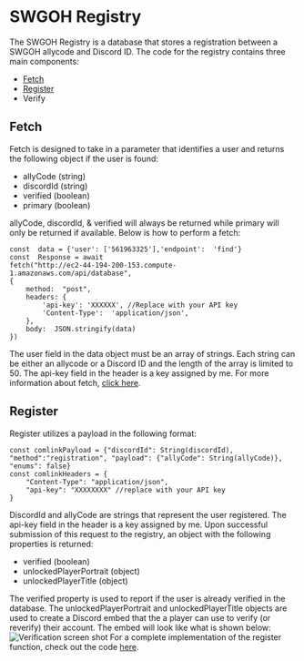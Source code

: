 # SWGOH Registry
The SWGOH Registry is a database that stores a registration between a SWGOH allycode and Discord ID.  The code for the registry contains three main components:
 - [Fetch](#fetch)
 - [Register](#register)
 - Verify
 
## Fetch <a name="fetch"></a>
Fetch is designed to take in a parameter that identifies a user and returns the following object if the user is found:
 - allyCode (string)
 - discordId (string)
 - verified (boolean)
 - primary (boolean)

allyCode, discordId, & verified will always be returned while primary will only be returned if available.  Below is how to perform a fetch:

    const  data = {'user': ['561963325'],'endpoint':  'find'}
    const  Response = await 
    fetch("http://ec2-44-194-200-153.compute-1.amazonaws.com/api/database",
    {
        method:  "post",
        headers: {
            'api-key': 'XXXXXX', //Replace with your API key
            'Content-Type':  'application/json',
        },
        body:  JSON.stringify(data)
    })
The user field in the data object must be an array of strings.  Each string can be either an allycode or a Discord ID and the length of the array is limited to 50.  The api-key field in the header is a key assigned by me.  For more information about fetch, [click here](https://github.com/Bhager01/SWGOH-Registry/blob/main/FetchCode.js).
## Register <a name="register"></a>
Register utilizes a payload in the following format:

    const comlinkPayload = {"discordId": String(discordId), "method":"registration", "payload": {"allyCode": String(allyCode)}, "enums": false}    
    const comlinkHeaders = {    
	    "Content-Type": "application/json",    
	    "api-key": "XXXXXXXX" //replace with your API key
	}
DiscordId and allyCode are strings that represent the user registered.  The api-key field in the header is a key assigned by me.  Upon successful submission of this request to the registry, an object with the following properties is returned:

 - verified (boolean)
 - unlockedPlayerPortrait (object)
 - unlockedPlayerTitle (object)

The verified property is used to report if the user is already verified in the database.  The unlockedPlayerPortrait and unlockedPlayerTitle objects are used to create a Discord embed that the a player can use to verify (or reverify) their account.  The embed will look like what is shown below:
![Verification screen shot](https://i.postimg.cc/L8F5SgzN/Verification2.jpg)
For a complete implementation of the register function, check out the code [here](https://github.com/Bhager01/SWGOH-Registry/blob/main/RegistrationCode.js).
